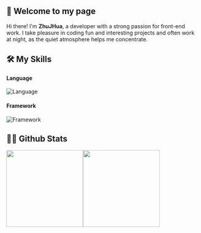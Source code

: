 ## 👋 Welcome to my page

Hi there! I'm **ZhuJHua**, a developer with a strong passion for front-end work. I take pleasure in coding fun and interesting projects and often work at night, as the quiet atmosphere helps me concentrate.

## 🛠 My Skills

#### Language
![Language](https://skillicons.dev/icons?i=js,ts,dart,java,kotlin,python)


#### Framework
![Framework](https://skillicons.dev/icons?i=vue,flutter,spring,ktor)


## 👨‍💻 Github Stats
<img height=200 align="center" src="https://github-readme-stats.vercel.app/api?username=ZhuJHua&show_icons=true&theme=transparent&hide_border=true&hide_title=true" /><img height=200 align="center" src="https://github-readme-stats.vercel.app/api/top-langs?username=ZhuJHua&layout=compact&theme=transparent&langs_count=8&hide_border=true&hide_title=true" />
